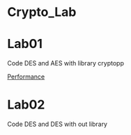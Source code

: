 # Crypto_Lab

# Lab01
Code DES and AES with library cryptopp

[Performance](Lab01/README.md)
# Lab02 
Code DES and DES with out library

